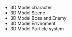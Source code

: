 - 3D Model character
- 3D Model Scene
- 3D Model Boss and Enemy
- 3D Model Enviroment
- 3D Model Particle system

